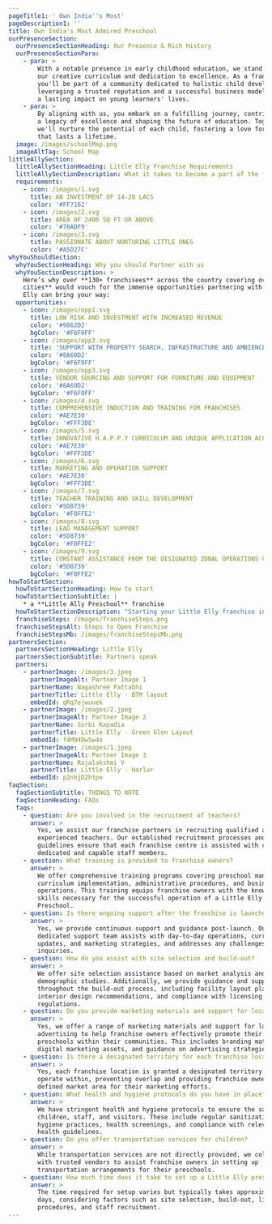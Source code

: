 ```yaml
---
pageTitle1: ' Own India''s Most'
pageDescription1: ''
title: Own India's Most Admired Preschool
ourPresenceSection:
  ourPresenceSectionHeading: Our Presence & Rich History
  ourPresenceSectionPara:
    - para: >
        With a notable presence in early childhood education, we stand out for
        our creative curriculum and dedication to excellence. As a franchisee,
        you'll be part of a community dedicated to holistic child development,
        leveraging a trusted reputation and a successful business model to make
        a lasting impact on young learners' lives.
    - para: >
        By aligning with us, you embark on a fulfilling journey, contributing to
        a legacy of excellence and shaping the future of education. Together,
        we'll nurture the potential of each child, fostering a love for learning
        that lasts a lifetime.
  image: /images/schoolMap.png
  imageAltTag: School Map
littleAllySection:
  littleAllySectionHeading: Little Elly Franchise Requirements
  littleAllySectionDescription: What it takes to become a part of the family
  requirements:
    - icon: /images/1.svg
      title: AN INVESTMENT OF 14-20 LACS
      color: '#FF7162'
    - icon: /images/2.svg
      title: AREA OF 2400 SQ FT OR ABOVE
      color: '#78ADF9'
    - icon: /images/3.svg
      title: PASSIONATE ABOUT NURTURING LITTLE ONES
      color: '#A5D27C'
whyYouShouldSection:
  whyYouSectionHeading: Why you should Partner with us
  whyYouSectionDescription: >
    Here’s why over **130+ franchisees** across the country covering over **15+
    cities** would vouch for the immense opportunities partnering with Little
    Elly can bring your way:
  opportunities:
    - icon: /images/opp1.svg
      title: LOW RISK AND INVESTMENT WITH INCREASED REVENUE
      color: '#9862D2'
      bgColor: '#F6F0FF'
    - icon: /images/opp3.svg
      title: 'SUPPORT WITH PROPERTY SEARCH, INFRASTRUCTURE AND AMBIENCE DESIGN'
      color: '#8A60D2'
      bgColor: '#F6F0FF'
    - icon: /images/opp3.svg
      title: VENDOR SOURCING AND SUPPORT FOR FURNITURE AND EQUIPMENT
      color: '#8A60D2'
      bgColor: '#F6F0FF'
    - icon: /images/4.svg
      title: COMPREHENSIVE INDUCTION AND TRAINING FOR FRANCHISES
      color: '#AE7E30'
      bgColor: '#FFF3DE'
    - icon: /images/5.svg
      title: INNOVATIVE H.A.P.P.Y CURRICULUM AND UNIQUE APPLICATION ACCESS
      color: '#AE7E30'
      bgColor: '#FFF3DE'
    - icon: /images/6.svg
      title: MARKETING AND OPERATION SUPPORT
      color: '#AE7E30'
      bgColor: '#FFF3DE'
    - icon: /images/7.svg
      title: TEACHER TRAINING AND SKILL DEVELOPMENT
      color: '#5D8739'
      bgColor: '#F0FFE2'
    - icon: /images/8.svg
      title: LEAD MANAGEMENT SUPPORT
      color: '#5D8739'
      bgColor: '#F0FFE2'
    - icon: /images/9.svg
      title: CONSTANT ASSISTANCE FROM THE DESIGNATED ZONAL OPERATIONS COORDINATOR
      color: '#5D8739'
      bgColor: '#F0FFE2'
howToStartSection:
  howToStartSectionHeading: How to start
  howToStartSectionSubtitle: |
    * a **Little Ally Preschool** franchise
  howToStartSectionDescription: "Starting your Little Elly franchise involves a straightforward\_**6 step process**. Together, we will cultivate every child's potential, instilling a lifelong passion for learning.\n"
  franchiseSteps: /images/franchiseSteps.png
  franchiseStepsAlt: Steps to Open Franchise
  franchiseStepsMb: /images/franchiseStepsMb.png
partnersSection:
  partnersSectionHeading: Little Elly
  partnersSectionSubtitle: Partners speak
  partners:
    - partnerImage: /images/3.jpeg
      partnerImageAlt: Partner Image 1
      partnerName: Nagashree Pattabhi
      partnerTitle: Little Elly - BTM layout
      embedId: qRq7ejwuuek
    - partnerImage: /images/2.jpeg
      partnerImageAlt: Partner Image 2
      partnerName: Surbi Kapadia
      partnerTitle: Little Elly - Green Glen Layout
      embedId: f4M94Dw5w4o
    - partnerImage: /images/1.jpeg
      partnerImageAlt: Partner Image 3
      partnerName: Rajalakshmi V
      partnerTitle: Little Elly - Harlur
      embedId: p2nhjD2htpo
faqSection:
  faqSectionSubtitle: THINGS TO NOTE
  faqSectionHeading: FAQs
  faqs:
    - question: Are you involved in the recruitment of teachers?
      answer: >
        Yes, we assist our franchise partners in recruiting qualified and
        experienced teachers. Our established recruitment processes and clear
        guidelines ensure that each franchise centre is assisted with choosing
        dedicated and capable staff members.
    - question: What training is provided to franchise owners?
      answer: >
        We offer comprehensive training programs covering preschool management,
        curriculum implementation, administrative procedures, and business
        operations. This training equips franchise owners with the knowledge and
        skills necessary for the successful operation of a Little Elly
        Preschool.
    - question: Is there ongoing support after the franchise is launched?
      answer: >
        Yes, we provide continuous support and guidance post-launch. Our
        dedicated support team assists with day-to-day operations, curriculum
        updates, and marketing strategies, and addresses any challenges or
        inquiries.
    - question: How do you assist with site selection and build-out?
      answer: >
        We offer site selection assistance based on market analysis and
        demographic studies. Additionally, we provide guidance and support
        throughout the build-out process, including facility layout planning,
        interior design recommendations, and compliance with licensing
        regulations.
    - question: Do you provide marketing materials and support for local advertising?
      answer: >
        Yes, we offer a range of marketing materials and support for local
        advertising to help franchise owners effectively promote their
        preschools within their communities. This includes branding materials,
        digital marketing assets, and guidance on advertising strategies.
    - question: Is there a designated territory for each franchise location?
      answer: >
        Yes, each franchise location is granted a designated territory to
        operate within, preventing overlap and providing franchise owners with a
        defined market area for their marketing efforts.
    - question: What health and hygiene protocols do you have in place?
      answer: >
        We have stringent health and hygiene protocols to ensure the safety of
        children, staff, and visitors. These include regular sanitization, hand
        hygiene practices, health screenings, and compliance with relevant
        health guidelines.
    - question: Do you offer transportation services for children?
      answer: >
        While transportation services are not directly provided, we collaborate
        with trusted vendors to assist franchise owners in setting up
        transportation arrangements for their preschools.
    - question: How much time does it take to set up a Little Elly preschool?
      answer: >
        The time required for setup varies but typically takes approximately 25
        days, considering factors such as site selection, build-out, licensing
        procedures, and staff recruitment.
---
```


